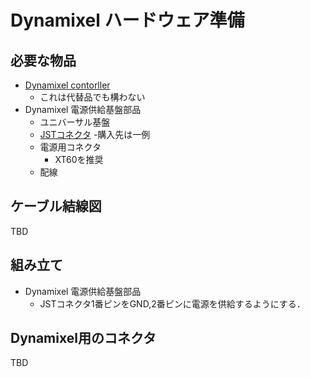 # Dynamixel ハードウェア準備

## 必要な物品
- [Dynamixel contorller](https://www.besttechnology.co.jp/modules/onlineshop/index.php?fct=photo&p=291)
    - これは代替品でも構わない
- Dynamixel 電源供給基盤部品
    - ユニバーサル基盤
    - [JSTコネクタ](https://e-shop.robotis.co.jp/product.php?id=221)
        -購入先は一例
    - 電源用コネクタ
        - XT60を推奨
    - 配線

## ケーブル結線図

TBD

## 組み立て
- Dynamixel 電源供給基盤部品
    - JSTコネクタ1番ピンをGND,2番ピンに電源を供給するようにする．

## Dynamixel用のコネクタ

TBD
